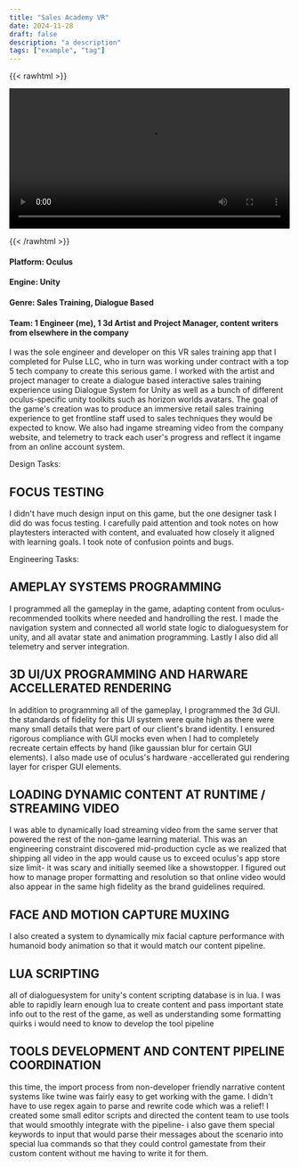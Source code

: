 ```yaml
---
title: "Sales Academy VR"
date: 2024-11-28
draft: false
description: "a description"
tags: ["example", "tag"]
---
```


{{< rawhtml >}} 

<video width=100% controls autoplay>
    <source src="/videos/mp4/store-vr-final-small.mp4" type="video/mp4">
    Your browser does not support the video tag.  
</video>

{{< /rawhtml >}}


#### Platform: Oculus
#### Engine: Unity
#### Genre: Sales Training, Dialogue Based
#### Team: 1 Engineer (me), 1 3d Artist and Project Manager, content writers from elsewhere in the company

I was the sole engineer and developer on this VR sales training app that I completed for Pulse LLC, who in turn was working under contract with a top 5 tech company to create this serious game. I worked with the artist and project manager to create a dialogue based interactive sales training experience using Dialogue System for Unity as well as a bunch of different oculus-specific unity toolkits such as horizon worlds avatars. The goal of the game's creation was to produce an immersive retail sales training experience to get frontline staff used to sales techniques they would be expected to know. We also had ingame streaming video from the company website, and telemetry to track each user's progress and reflect it ingame from an online account system.

Design Tasks:

## FOCUS TESTING

I didn't have much design input on this game, but the one designer task I did do was focus testing. I carefully paid attention and took notes on how playtesters interacted with content, and evaluated how closely it aligned with learning goals. I took note of confusion points and bugs. 

Engineering Tasks:

## AMEPLAY SYSTEMS PROGRAMMING

I programmed all the gameplay in the game, adapting content from oculus-recommended toolkits where needed and handrolling the rest. I made the navigation system and connected all world state logic to dialoguesystem for unity, and all avatar state and animation programming. Lastly I also did all telemetry and server integration.

## 3D UI/UX PROGRAMMING AND HARWARE ACCELLERATED RENDERING

In addition to programming all of the gameplay, I programmed the 3d GUI. the standards of fidelity for this UI system were quite high as there were many small details that were part of our client's brand identity. I ensured rigorous compliance with GUI mocks even when I had to completely recreate certain effects by hand (like gaussian blur for certain GUI elements). I also made use of oculus's hardware -accellerated gui rendering layer for crisper GUI elements.

## LOADING DYNAMIC CONTENT AT RUNTIME / STREAMING VIDEO

I was able to dynamically load streaming video from the same server that powered the rest of the non-game learning material. This was an engineering constraint discovered mid-production cycle as we realized that shipping all video in the app would cause us to exceed oculus's app store size limit- it was scary and initially seemed like a showstopper. I figured out how to manage proper formatting and resolution so that online video would also appear in the same high fidelity as the brand guidelines required.

## FACE AND MOTION CAPTURE MUXING

I also created a system to dynamically mix facial capture performance with humanoid body animation so that it would match our content pipeline.

## LUA SCRIPTING

all of dialoguesystem for unity's content scripting database is in lua. I was able to rapidly learn enough lua to create content and pass important state info out to the rest of the game, as well as understanding some formatting quirks i would need to know to develop the tool pipeline

## TOOLS DEVELOPMENT AND CONTENT PIPELINE COORDINATION

this time, the import process from non-developer friendly narrative content systems like twine was fairly easy to get working with the game. I didn't have to use regex again to parse and rewrite code which was a relief! I created some small editor scripts and directed the content team to use tools that would smoothly integrate with the pipeline- i also gave them special keywords to input that would parse their messages about the scenario into special lua commands so that they could control gamestate from their custom content without me having to write it for them. 

